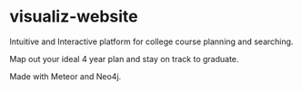 # visualiz-website
Intuitive and Interactive platform for college course planning and searching.

Map out your ideal 4 year plan and stay on track to graduate.

Made with Meteor and Neo4j.
